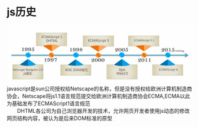 # js历史
![](211.png)
　　javascript是sun公司授权给Netscape的名称，但是没有授权给欧洲计算机制造商协会，Netscape将js1.1语言规范提交给欧洲计算机制造商协会ECMA,ECMA以此为基础发布了ECMAScript1语言规范<br /> 
　　DHTML各公司为自己浏览器开发的技术，允许网页开发者使用js动态的修改网页结构内容，被认为是后来DOM标准的原型
